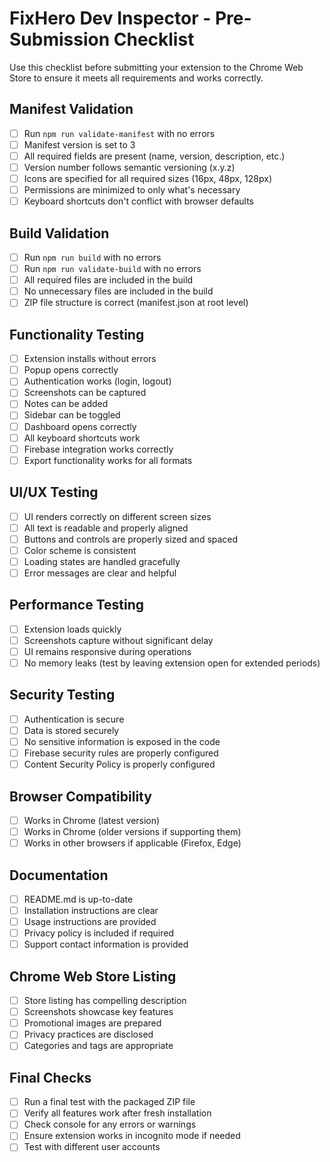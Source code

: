 # FixHero Dev Inspector - Pre-Submission Checklist

Use this checklist before submitting your extension to the Chrome Web Store to ensure it meets all requirements and works correctly.

## Manifest Validation

- [ ] Run `npm run validate-manifest` with no errors
- [ ] Manifest version is set to 3
- [ ] All required fields are present (name, version, description, etc.)
- [ ] Version number follows semantic versioning (x.y.z)
- [ ] Icons are specified for all required sizes (16px, 48px, 128px)
- [ ] Permissions are minimized to only what's necessary
- [ ] Keyboard shortcuts don't conflict with browser defaults

## Build Validation

- [ ] Run `npm run build` with no errors
- [ ] Run `npm run validate-build` with no errors
- [ ] All required files are included in the build
- [ ] No unnecessary files are included in the build
- [ ] ZIP file structure is correct (manifest.json at root level)

## Functionality Testing

- [ ] Extension installs without errors
- [ ] Popup opens correctly
- [ ] Authentication works (login, logout)
- [ ] Screenshots can be captured
- [ ] Notes can be added
- [ ] Sidebar can be toggled
- [ ] Dashboard opens correctly
- [ ] All keyboard shortcuts work
- [ ] Firebase integration works correctly
- [ ] Export functionality works for all formats

## UI/UX Testing

- [ ] UI renders correctly on different screen sizes
- [ ] All text is readable and properly aligned
- [ ] Buttons and controls are properly sized and spaced
- [ ] Color scheme is consistent
- [ ] Loading states are handled gracefully
- [ ] Error messages are clear and helpful

## Performance Testing

- [ ] Extension loads quickly
- [ ] Screenshots capture without significant delay
- [ ] UI remains responsive during operations
- [ ] No memory leaks (test by leaving extension open for extended periods)

## Security Testing

- [ ] Authentication is secure
- [ ] Data is stored securely
- [ ] No sensitive information is exposed in the code
- [ ] Firebase security rules are properly configured
- [ ] Content Security Policy is properly configured

## Browser Compatibility

- [ ] Works in Chrome (latest version)
- [ ] Works in Chrome (older versions if supporting them)
- [ ] Works in other browsers if applicable (Firefox, Edge)

## Documentation

- [ ] README.md is up-to-date
- [ ] Installation instructions are clear
- [ ] Usage instructions are provided
- [ ] Privacy policy is included if required
- [ ] Support contact information is provided

## Chrome Web Store Listing

- [ ] Store listing has compelling description
- [ ] Screenshots showcase key features
- [ ] Promotional images are prepared
- [ ] Privacy practices are disclosed
- [ ] Categories and tags are appropriate

## Final Checks

- [ ] Run a final test with the packaged ZIP file
- [ ] Verify all features work after fresh installation
- [ ] Check console for any errors or warnings
- [ ] Ensure extension works in incognito mode if needed
- [ ] Test with different user accounts
